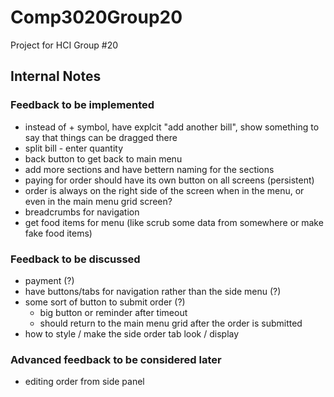# Comp3020Group20
Project for HCI Group #20

## Internal Notes
### Feedback to be implemented
- instead of + symbol, have explcit "add another bill", show something to say that things can be dragged there
- split bill - enter quantity 
- back button to get back to main menu
- add more sections and have bettern naming for the sections
- paying for order should have its own button on all screens (persistent)
- order is always on the right side of the screen when in the menu, or even in the main menu grid screen? 
- breadcrumbs for navigation
- get food items for menu (like scrub some data from somewhere or make fake food items)

### Feedback to be discussed
- payment (?)
- have buttons/tabs for navigation rather than the side menu (?)
- some sort of button to submit order (?)
	- big button or reminder after timeout
	- should return to the main menu grid after the order is submitted
- how to style / make the side order tab look / display

### Advanced feedback to be considered later
- editing order from side panel
